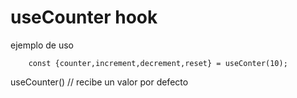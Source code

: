 # useCounter hook


ejemplo de uso

```
    const {counter,increment,decrement,reset} = useConter(10);
```

useCounter() // recibe un valor por defecto